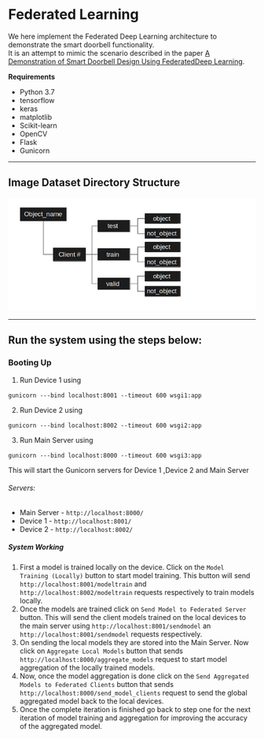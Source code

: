 # Federated Learning
We here implement the Federated Deep Learning architecture to demonstrate the smart doorbell functionality.  
   It is an attempt to mimic the scenario described in the paper [A Demonstration of Smart Doorbell Design Using FederatedDeep Learning](https://arxiv.org/pdf/2010.09687.pdf).  
   
   **Requirements**
   * Python 3.7
   * tensorflow
   * keras
   * matplotlib
   * Scikit-learn
   * OpenCV
   * Flask
   * Gunicorn
   
   ***
   
   ## Image Dataset Directory Structure  
   ![Dataset directory structure](https://github.com/ResearchTrio/federatedlearning/blob/main/dataset_directory1.png)  
   ***
   
   ## Run the system using the steps below:  
   ### Booting Up
   1. Run Device 1 using
   ```
   gunicorn ---bind localhost:8001 --timeout 600 wsgi1:app
   ```
   2. Run Device 2 using
   ```
   gunicorn ---bind localhost:8002 --timeout 600 wsgi2:app
   ```
   3. Run Main Server using
   ```
   gunicorn ---bind localhost:8000 --timeout 600 wsgi3:app
   ```
   This will start the Gunicorn servers for Device 1 ,Device 2 and Main Server
   
   ###### Servers:
   * Main Server - ```http://localhost:8000/```
   * Device 1 - ```http://localhost:8001/```
   * Device 2 - ```http://localhost:8002/```
   
   ##### System Working
   1. First a model is trained locally on the device. Click on the ```Model Training (Locally)``` button to start model training. This button will send ```http://localhost:8001/modeltrain``` and ```http://localhost:8002/modeltrain``` requests respectively to train models locally.  
   2. Once the models are trained click on ```Send Model to Federated Server``` button. This will send the client models trained on the local devices to the main server using ```http://localhost:8001/sendmodel``` an ```http://localhost:8001/sendmodel``` requests respectively.
   3. On sending the local models they are stored into the Main Server. Now click on ```Aggregate Local Models``` button that sends ```http://localhost:8000/aggregate_models``` request to start model aggregation of the locally trained models.
   4. Now, once the model aggregation is done click on the ```Send Aggregated Models to Federated Clients``` button that sends ```http://localhost:8000/send_model_clients``` request to send the global aggregated model back to the local devices.
   5. Once the complete iteration is finished go back to step one for the next iteration of model training and aggregation for improving the accuracy of the aggregated model. 
